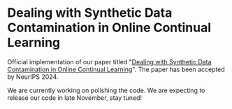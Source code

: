 # Dealing with Synthetic Data Contamination in Online Continual Learning
Official implementation of our paper titled "[Dealing with Synthetic Data Contamination in Online Continual Learning](https://neurips.cc/virtual/2024/poster/95581)". The paper has been accepted by NeurIPS 2024.

We are currently working on polishing the code. We are expecting to release our code in late November, stay tuned!
